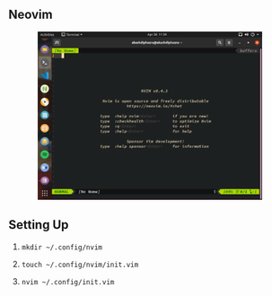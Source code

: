 ## Neovim ##
<p align="center">
  <img src="images/neovim_1.png" width="400"/>
</p>

## Setting Up ## 
1. ``` mkdir ~/.config/nvim   ```

2. ``` touch ~/.config/nvim/init.vim   ```

3. ``` nvim ~/.config/init.vim  ```
